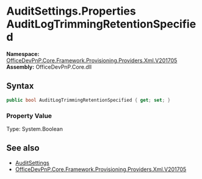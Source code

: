 # AuditSettings.Properties AuditLogTrimmingRetentionSpecified
  

**Namespace:** [OfficeDevPnP.Core.Framework.Provisioning.Providers.Xml.V201705](OfficeDevPnP.Core.Framework.Provisioning.Providers.Xml.V201705.md)  
**Assembly:** OfficeDevPnP.Core.dll  
## Syntax
```C#
public bool AuditLogTrimmingRetentionSpecified { get; set; }
```

### Property Value
Type: System.Boolean  

## See also
- [AuditSettings](OfficeDevPnP.Core.Framework.Provisioning.Providers.Xml.V201705.AuditSettings.md) 
- [OfficeDevPnP.Core.Framework.Provisioning.Providers.Xml.V201705](OfficeDevPnP.Core.Framework.Provisioning.Providers.Xml.V201705.md) 
